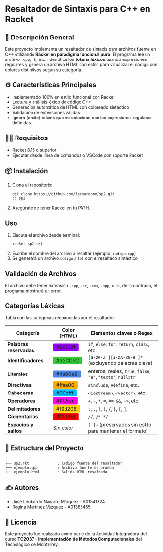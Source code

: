# Resaltador de Sintaxis para C++ en Racket

## 🧾 Descripción General
Este proyecto implementa un resaltador de sintaxis para archivos fuente en C++ utilizando **Racket en paradigma funcional puro**. El programa lee un archivo `.cpp`, `.h`, etc., identifica los **tokens léxicos** usando expresiones regulares y genera un archivo HTML con estilo para visualizar el código con colores distintivos según su categoría.

## ⚙️ Características Principales
- Implementado 100% en estilo funcional con Racket
- Lectura y análisis léxico de código C++
- Generación automática de HTML con coloreado sintáctico
- Validación de extensiones válidas
- Ignora (omite) tokens que no coincidan con las expresiones regulares definidas

## 🧑‍💻 Requisitos
- Racket 8.16 o superior
- Ejecutar desde línea de comandos o VSCode con soporte Racket

## 📦 Instalación
1. Clona el repositorio:
   ```bash
   git clone https://github.com/leobardonm/sp2.git
   cd sp2
   ```
2. Asegúrate de tener Racket en tu PATH.

## Uso
1. Ejecuta el archivo desde terminal:
   ```bash
   racket sp2.rkt
   ```
2. Escribe el nombre del archivo a resaltar (ejemplo: `codigo.cpp`)
3. Se generará un archivo `codigo.html` con el resaltado sintáctico

## Validación de Archivos
El archivo debe tener extensión `.cpp`, `.cc`, `.cxx`, `.hpp`, o `.h`, de lo contrario, el programa mostrará un error.

## Categorías Léxicas

Tabla con las categorías reconocidas por el resaltador:

| Categoría                | Color (HTML)                                            | Elementos claves o Regex                                       |
|--------------------------|---------------------------------------------------------|----------------------------------------------------------------|
| **Palabras reservadas**  | <span style="background-color:#9900ff;padding: 2px 10px;border-radius: 3px;">#9900ff</span>  | `if`, `else`, `for`, `return`, `class`, etc.                   |
| **Identificadores**      | <span style="background-color:#32CD32;padding: 2px 10px;border-radius: 3px;">#32CD32</span> | `[a-zA-Z_][a-zA-Z0-9_]*` (excluyendo palabras clave)           |
| **Literales**            | <span style="background-color:#4a86e8;padding: 2px 10px;border-radius: 3px;">#4a86e8</span>  | enteros, reales, `true`, `false`, `'a'`, `"texto"`, `nullptr`     |
| **Directivas**           | <span style="background-color:#ffaa00;padding: 2px 10px;border-radius: 3px;">#ffaa00</span>  | `#include`, `#define`, etc.                                      |
| **Cabeceras**            | <span style="background-color:#00bfff;padding: 2px 10px;border-radius: 3px;">#00bfff</span>  | `<iostream>`, `<vector>`, etc.                             |
| **Operadores**           | <span style="background-color:#ff05ec;padding: 2px 10px;border-radius: 3px;">#ff05ec</span>  | `+`, `-`, `*`, `=`, `==`, `&&`, `->`, etc.                     |
| **Delimitadores**        | <span style="background-color:#f9d208;padding: 2px 10px;border-radius: 3px;">#f9d208</span> | `;`, `,`, `(`, `)`, `{`, `}`, `[`, `]`, `.`                     |
| **Comentarios**          | <span style="background-color:#ff0000;padding: 2px 10px;border-radius: 3px;">#ff0000</span>  | `//`, `/* */`                                                  |
| **Espacios y saltos**    | *Sin color*                                             | `[ ]+` (preservados sin estilo para mantener el formato)       |










## 📁 Estructura del Proyecto
```
.
├── sp2.rkt             ; Código fuente del resaltador
├── ejemplo.cpp         ; Archivo fuente de prueba
├── ejemplo.html        ; Salida HTML resaltada
```

## ✍️ Autores
- José Leobardo Navarro Márquez – A01541324
- Regina Martínez Vázquez – A01385455

## 📄 Licencia
Este proyecto fue realizado como parte de la Actividad Integradora del curso **TC2037 - Implementación de Métodos Computacionales** del Tecnológico de Monterrey.
